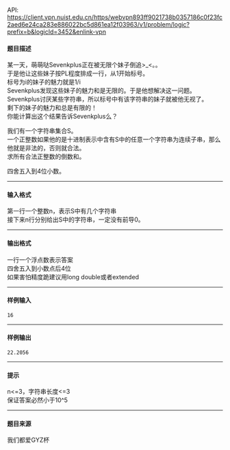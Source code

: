 API: https://client.vpn.nuist.edu.cn/https/webvpn893ff9021738b0357186c0f23fc2aed6e24ca283e886022bc5d861ea12f03963/v1/problem/logic?prefix=b&logicId=3452&enlink-vpn

#### 题目描述

某一天，萌萌哒Sevenkplus正在被无限个妹子倒追>\_<。。  
于是他让这些妹子按PL程度排成一行，从1开始标号。  
标号为i的妹子的魅力就是1/i  
Sevenkplus发现这些妹子的魅力和是无限的。于是他想解决这一问题。  
Sevenkplus讨厌某些字符串，所以标号中有该字符串的妹子就被他无视了。  
剩下的妹子的魅力和总是有限的！  
你能计算出这个结果告诉Sevenkplus么？

我们有一个字符串集合S。  
一个正整数如果他的是十进制表示中含有S中的任意一个字符串为连续子串，那么他就是非法的，否则就合法。  
求所有合法正整数的倒数和。

四舍五入到4位小数。

---

#### 输入格式

第一行一个整数n，表示S中有几个字符串  
接下来n行分别给出S中的字符串，一定没有前导0。

---

#### 输出格式

一行一个浮点数表示答案  
四舍五入到小数点后4位  
如果害怕精度跪建议用long double或者extended

---

#### 样例输入
```
16
```

---

#### 样例输出
```
22.2056
```

---

#### 提示

n<=3，字符串长度<=3  
保证答案必然小于10^5

---

#### 题目来源

我们都爱GYZ杯